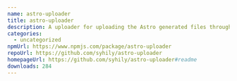 ```yaml
---
name: astro-uploader
title: astro-uploader
description: A uploader for uploading the Astro generated files through the S3 API.
categories:
  - uncategorized
npmUrl: https://www.npmjs.com/package/astro-uploader
repoUrl: https://github.com/syhily/astro-uploader
homepageUrl: https://github.com/syhily/astro-uploader#readme
downloads: 284
---
```

